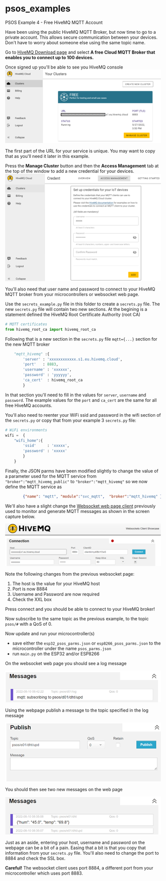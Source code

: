 # psos_examples
PSOS Example 4 - Free HiveMQ MQTT Account

Have been using the public HiveMQ MQTT Broker, but now time to go to a private account. This allows secure communication between your devices. Don't have to worry about someone else using the same topic name.

Go to [HiveMQ Download page](https://www.hivemq.com/downloads/) and select **A free Cloud MQTT Broker that enables you to connect up to 100 devices.**

Once signed up you'll be able to see you HiveMQ console
![image info](../images/ex04_hivemq_console.png)

The first part of the URL for your service is unique. You may want to copy that as you'll need it later in this example.

Press the **Manage Cluster** button and then the **Access Management** tab at the top of the window to add a new credential for your devices.
![image info](../images/ex04_hivemq_access_management.png)

You'll also need that user name and password to connect to your HiveMQ MQTT broker from your microcontrollers or websocket web page.

Use the `secrets_example.py` file in this folder to create a `secrets.py` file. The new `secrets.py` file will contain two new sections. At the begining is a statement defined the HiveMQ Root Certificate Authority (root CA)

```python
# MQTT certificates
from hivemq_root_ca import hivemq_root_ca
```

Following that is a new section in the `secrets.py` file `mqtt={...}` section for the new MQTT broker

```python
    "mqtt_hivemq" :{
        'server' : 'xxxxxxxxxxxx.s1.eu.hivemq.cloud',
        'port'   : 8883,
        'username' : 'xxxxxx',
        'password' : 'yyyyyy',
        'ca_cert'  : hivemq_root_ca
        }
```

In that section you'll need to fill in the values for `server`, `username` and `password`. The example values for the `port` and `ca_cert` are the same for all free HiveMQ accounts.

You'll also need to reenter your WiFi ssid and password in the wifi section of the `secrets.py` or copy that from your example 3 `secrets.py` file:

```python
# WiFi environments
wifi =  {
    "wifi_home":{
        'ssid'     : 'xxxxx',
        'password' : 'xxxxx'
        }
    }
```

Finally, the JSON parms have been modified slightly to change the value of a parameter used for the MQTT service from `"broker":"mqtt_hivemq_public"` to `"broker":"mqtt_hivemq"` so we now define the MQTT service as 

```json
        {"name": "mqtt", "module":"svc_mqtt",  "broker":"mqtt_hivemq" },
```

We'll also have a slight change the [Websocket web page client](http://www.hivemq.com/demos/websocket-client/?) previously used to monitor and generate MQTT messages as shown in the screen capture below.

![image info](../images/ex04_hivemq_websocket.png)

Note the following changes from the previous websocket page:
1. The host is the value for your HiveMQ host 
2. Port is now 8884
3. Username and Password are now required
4. Check the XXL box

Press connect and you should be able to connect to your HiveMQ broker!

Now subscribe to the same topic as the previous example, to the topic `psos/#` with a QoS of 0.

Now update and run your microcontroller(s)
- save either the `esp32_psos_parms.json` or `esp8266_psos_parms.json` to the microcontroller under the name `psos_parms.json`
- run `main.py` on the ESP32 and/or ESP8266

On the websocket web page you should see a log message 

![image info](../images/ex04_log_msg.png)

Using the webpage publish a message to the topic specified in the log message

![image info](../images/ex04_publish.png)

You should then see two new messages on the web page

![image info](../images/ex04_temp_humidity.png)

Just as an aside, entering your host, username and password on the webpage can be a bit of a pain. Easing that a bit is that you copy that information from your `secrets.py` file. You'll also need to change the port to 8884 and check the SSL box.

**Careful!** The websocket client uses port 8884, a different port from your microcontroller which uses port 8883.